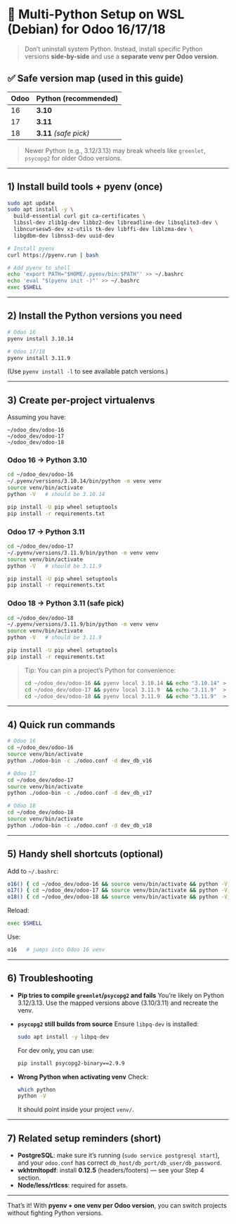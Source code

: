 

# 🐍 Multi-Python Setup on WSL (Debian) for Odoo 16/17/18

> Don’t uninstall system Python. Instead, install specific Python versions **side-by-side** and use a **separate venv per Odoo version**.

## ✅ Safe version map (used in this guide)

| Odoo | Python (recommended)   |
| ---- | ---------------------- |
| 16   | **3.10**               |
| 17   | **3.11**               |
| 18   | **3.11** *(safe pick)* |

> Newer Python (e.g., 3.12/3.13) may break wheels like `greenlet`, `psycopg2` for older Odoo versions.

---

## 1) Install build tools + pyenv (once)

```bash
sudo apt update
sudo apt install -y \
  build-essential curl git ca-certificates \
  libssl-dev zlib1g-dev libbz2-dev libreadline-dev libsqlite3-dev \
  libncursesw5-dev xz-utils tk-dev libffi-dev liblzma-dev \
  libgdbm-dev libnss3-dev uuid-dev

# Install pyenv
curl https://pyenv.run | bash

# Add pyenv to shell
echo 'export PATH="$HOME/.pyenv/bin:$PATH"' >> ~/.bashrc
echo 'eval "$(pyenv init -)"' >> ~/.bashrc
exec $SHELL
```

---

## 2) Install the Python versions you need

```bash
# Odoo 16
pyenv install 3.10.14

# Odoo 17/18
pyenv install 3.11.9
```

(Use `pyenv install -l` to see available patch versions.)

---

## 3) Create per-project virtualenvs

Assuming you have:

```
~/odoo_dev/odoo-16
~/odoo_dev/odoo-17
~/odoo_dev/odoo-18
```

### Odoo 16 → Python 3.10

```bash
cd ~/odoo_dev/odoo-16
~/.pyenv/versions/3.10.14/bin/python -m venv venv
source venv/bin/activate
python -V   # should be 3.10.14

pip install -U pip wheel setuptools
pip install -r requirements.txt
```

### Odoo 17 → Python 3.11

```bash
cd ~/odoo_dev/odoo-17
~/.pyenv/versions/3.11.9/bin/python -m venv venv
source venv/bin/activate
python -V   # should be 3.11.9

pip install -U pip wheel setuptools
pip install -r requirements.txt
```

### Odoo 18 → Python 3.11 (safe pick)

```bash
cd ~/odoo_dev/odoo-18
~/.pyenv/versions/3.11.9/bin/python -m venv venv
source venv/bin/activate
python -V   # should be 3.11.9

pip install -U pip wheel setuptools
pip install -r requirements.txt
```

> Tip: You can pin a project’s Python for convenience:
>
> ```bash
> cd ~/odoo_dev/odoo-16 && pyenv local 3.10.14 && echo "3.10.14" > .python-version
> cd ~/odoo_dev/odoo-17 && pyenv local 3.11.9  && echo "3.11.9"  > .python-version
> cd ~/odoo_dev/odoo-18 && pyenv local 3.11.9  && echo "3.11.9"  > .python-version
> ```

---

## 4) Quick run commands

```bash
# Odoo 16
cd ~/odoo_dev/odoo-16
source venv/bin/activate
python ./odoo-bin -c ./odoo.conf -d dev_db_v16
```

```bash
# Odoo 17
cd ~/odoo_dev/odoo-17
source venv/bin/activate
python ./odoo-bin -c ./odoo.conf -d dev_db_v17
```

```bash
# Odoo 18
cd ~/odoo_dev/odoo-18
source venv/bin/activate
python ./odoo-bin -c ./odoo.conf -d dev_db_v18
```

---

## 5) Handy shell shortcuts (optional)

Add to `~/.bashrc`:

```bash
o16() { cd ~/odoo_dev/odoo-16 && source venv/bin/activate && python -V; }
o17() { cd ~/odoo_dev/odoo-17 && source venv/bin/activate && python -V; }
o18() { cd ~/odoo_dev/odoo-18 && source venv/bin/activate && python -V; }
```

Reload:

```bash
exec $SHELL
```

Use:

```bash
o16   # jumps into Odoo 16 venv
```

---

## 6) Troubleshooting

* **Pip tries to compile `greenlet`/`psycopg2` and fails**
  You’re likely on Python 3.12/3.13. Use the mapped versions above (3.10/3.11) and recreate the venv.

* **`psycopg2` still builds from source**
  Ensure `libpq-dev` is installed:

  ```bash
  sudo apt install -y libpq-dev
  ```

  For dev only, you can use:

  ```bash
  pip install psycopg2-binary==2.9.9
  ```

* **Wrong Python when activating venv**
  Check:

  ```bash
  which python
  python -V
  ```

  It should point inside your project `venv/`.

---

## 7) Related setup reminders (short)

* **PostgreSQL**: make sure it’s running (`sudo service postgresql start`), and your `odoo.conf` has correct `db_host/db_port/db_user/db_password`.
* **wkhtmltopdf**: install **0.12.5** (headers/footers) — see your Step 4 section.
* **Node/less/rtlcss**: required for assets.

---

That’s it! With **pyenv + one venv per Odoo version**, you can switch projects without fighting Python versions.

